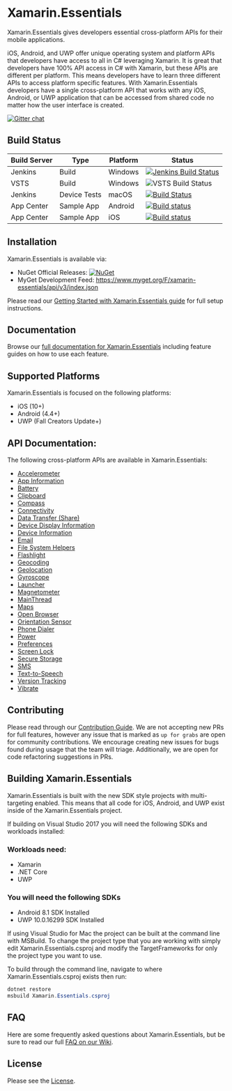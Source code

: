 # Xamarin.Essentials

Xamarin.Essentials gives developers essential cross-platform APIs for their mobile applications. 

iOS, Android, and UWP offer unique operating system and platform APIs that developers have access to all in C# leveraging Xamarin. It is great that developers have 100% API access in C# with Xamarin, but these APIs are different per platform. This means developers have to learn three different APIs to access platform specific features. With Xamarin.Essentials developers have a single cross-platform API that works with any iOS, Android, or UWP application that can be accessed from shared code no matter how the user interface is created.

[![Gitter chat](https://badges.gitter.im/gitterHQ/gitter.png)](https://gitter.im/xamarin/Essentials)

## Build Status

| Build Server | Type         | Platform | Status                                                                                                                                                                                 |
|--------------|--------------|----------|----------------------------------------------------------------------------------------------------------------------------------------------------------------------------------------|
| Jenkins      | Build        | Windows  | [![Jenkins Build Status](https://jenkins.mono-project.com/buildStatus/icon?job=Components-Essentials)](https://jenkins.mono-project.com/view/Components/job/Components-Essentials/)        |
| VSTS         | Build        | Windows  | ![VSTS Build Status](https://devdiv.visualstudio.com/_apis/public/build/definitions/0bdbc590-a062-4c3f-b0f6-9383f67865ee/8538/badge)                                                   |
| Jenkins      | Device Tests | macOS    | [![Build Status](https://jenkins.mono-project.com/buildStatus/icon?job=Components-Essentials-DeviceTests-Mac)](https://jenkins.mono-project.com/job/Components-Essentials-DeviceTests-Mac) |
| App Center   | Sample App   | Android  | [![Build status](https://build.appcenter.ms/v0.1/apps/7a1f46ca-ba2f-477e-aacc-ff013c7d5f7a/branches/master/badge)](https://appcenter.ms) |
| App Center   | Sample App   | iOS      | [![Build status](https://build.appcenter.ms/v0.1/apps/43b39e9e-2b2b-482f-8afa-e9906334c85e/branches/master/badge)](https://appcenter.ms) |

## Installation
Xamarin.Essentials is available via:
* NuGet Official Releases: [![NuGet](https://img.shields.io/nuget/vpre/Xamarin.Essentials.svg?label=NuGet)](https://www.nuget.org/packages/Xamarin.Essentials)
* MyGet Development Feed: https://www.myget.org/F/xamarin-essentials/api/v3/index.json

Please read our [Getting Started with Xamarin.Essentials guide](https://docs.microsoft.com/xamarin/essentials/get-started) for full setup instructions.

## Documentation

Browse our [full documentation for Xamarin.Essentials](https://docs.microsoft.com/xamarin/essentials) including feature guides on how to use each feature.

## Supported Platforms
Xamarin.Essentials is focused on the following platforms:
 - iOS (10+)
 - Android (4.4+)
 - UWP (Fall Creators Update+)

## API Documentation:
The following cross-platform APIs are available in Xamarin.Essentials:
 - [Accelerometer](https://docs.microsoft.com/xamarin/essentials/accelerometer)
 - [App Information](https://docs.microsoft.com/xamarin/essentials/app-information)
 - [Battery](https://docs.microsoft.com/xamarin/essentials/battery)
 - [Clipboard](https://docs.microsoft.com/xamarin/essentials/clipboard)
 - [Compass](https://docs.microsoft.com/xamarin/essentials/compass)
 - [Connectivity](https://docs.microsoft.com/xamarin/essentials/connectivity)
 - [Data Transfer (Share)](https://docs.microsoft.com/xamarin/essentials/data-transfer)
 - [Device Display Information](https://docs.microsoft.com/en-us/xamarin/essentials/device-display)
 - [Device Information](https://docs.microsoft.com/xamarin/essentials/device-information)
 - [Email](https://docs.microsoft.com/xamarin/essentials/email)
 - [File System Helpers](https://docs.microsoft.com/xamarin/essentials/file-system-helpers)
 - [Flashlight](https://docs.microsoft.com/xamarin/essentials/flashlight)
 - [Geocoding](https://docs.microsoft.com/xamarin/essentials/geocoding)
 - [Geolocation](https://docs.microsoft.com/xamarin/essentials/geolocation)
 - [Gyroscope](https://docs.microsoft.com/xamarin/essentials/gyroscope)
 - [Launcher](https://docs.microsoft.com/xamarin/essentials/launcher)
 - [Magnetometer](https://docs.microsoft.com/xamarin/essentials/magnetometer)
 - [MainThread](https://docs.microsoft.com/xamarin/essentials/main-thread)
 - [Maps](https://docs.microsoft.com/xamarin/essentials/maps)
 - [Open Browser](https://docs.microsoft.com/xamarin/essentials/open-browser)
 - [Orientation Sensor](https://docs.microsoft.com/en-us/xamarin/essentials/orientation-sensor)
 - [Phone Dialer](https://docs.microsoft.com/xamarin/essentials/phone-dialer)
 - [Power](https://docs.microsoft.com/en-us/xamarin/essentials/power)
 - [Preferences](https://docs.microsoft.com/xamarin/essentials/preferences)
 - [Screen Lock](https://docs.microsoft.com/xamarin/essentials/screen-lock)
 - [Secure Storage](https://docs.microsoft.com/xamarin/essentials/secure-storage)
 - [SMS](https://docs.microsoft.com/xamarin/essentials/sms)
 - [Text-to-Speech](https://docs.microsoft.com/xamarin/essentials/text-to-speech)
 - [Version Tracking](https://docs.microsoft.com/xamarin/essentials/version-tracking)
 - [Vibrate](https://docs.microsoft.com/xamarin/essentials/vibrate)
 
## Contributing
Please read through our [Contribution Guide](CONTRIBUTING.md). We are not accepting new PRs for full features, however any issue that is marked as `up for grabs` are open for community contributions. We encourage creating new issues for bugs found during usage that the team will triage. Additionally, we are open for code refactoring suggestions in PRs.

## Building Xamarin.Essentials
Xamarin.Essentials is built with the new SDK style projects with multi-targeting enabled. This means that all code for iOS, Android, and UWP exist inside of the Xamarin.Essentials project. 

If building on Visual Studio 2017 you will need the following SDKs and workloads installed:

### Workloads need:
- Xamarin
- .NET Core
- UWP

### You will need the following SDKs
- Android 8.1 SDK Installed
- UWP 10.0.16299 SDK Installed

If using Visual Studio for Mac the project can be built at the command line with MSBuild. To change the project type that you are working with simply edit Xamarin.Essentials.csproj and modify the TargetFrameworks for only the project type you want to use.

To build through the command line, navigate to where Xamarin.Essentials.csproj exists then run:

```csharp
dotnet restore
msbuild Xamarin.Essentials.csproj
```

## FAQ
Here are some frequently asked questions about Xamarin.Essentials, but be sure to read our full [FAQ on our Wiki](https://github.com/xamarin/Essentials/wiki#feature-faq).

## License
Please see the [License](LICENSE).
